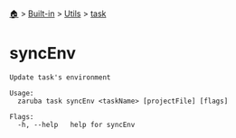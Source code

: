 <!--startTocHeader-->
[🏠](../../../README.md) > [Built-in](../../README.md) > [Utils](../README.md) > [task](README.md)
# syncEnv
<!--endTocHeader-->

```
Update task's environment

Usage:
  zaruba task syncEnv <taskName> [projectFile] [flags]

Flags:
  -h, --help   help for syncEnv

```

<!--startTocSubtopic-->
<!--endTocSubtopic-->